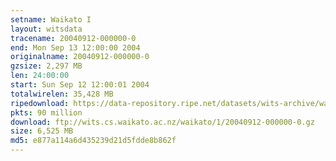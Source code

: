 ```yaml
---
setname: Waikato I
layout: witsdata
tracename: 20040912-000000-0
end: Mon Sep 13 12:00:00 2004
originalname: 20040912-000000-0
gzsize: 2,297 MB
len: 24:00:00
start: Sun Sep 12 12:00:01 2004
totalwirelen: 35,428 MB
ripedownload: https://data-repository.ripe.net/datasets/wits-archive/waikato/1/20040912-000000-0.gz
pkts: 90 million
download: ftp://wits.cs.waikato.ac.nz/waikato/1/20040912-000000-0.gz
size: 6,525 MB
md5: e877a114a6d435239d21d5fdde8b862f
---
```


